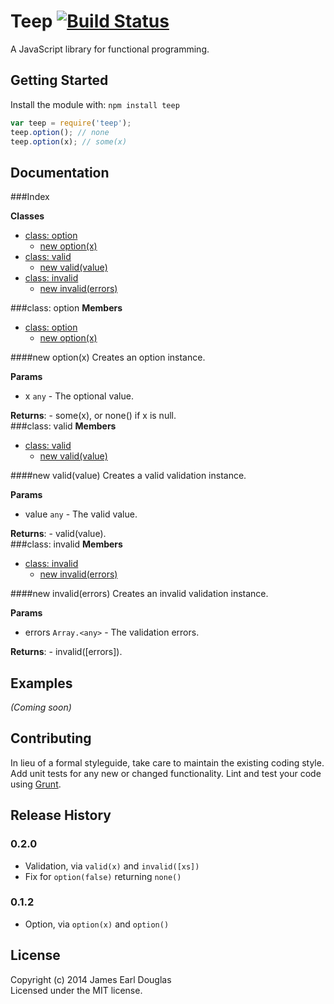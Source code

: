 # Teep [![Build Status](https://secure.travis-ci.org/earldouglas/teep.png?branch=master)](http://travis-ci.org/james/teep)

A JavaScript library for functional programming.

## Getting Started
Install the module with: `npm install teep`

```javascript
var teep = require('teep');
teep.option(); // none
teep.option(x); // some(x)
```

## Documentation

###Index

**Classes**

* [class: option](#option)
  * [new option(x)](#new_option)
* [class: valid](#valid)
  * [new valid(value)](#new_valid)
* [class: invalid](#invalid)
  * [new invalid(errors)](#new_invalid)
 
<a name="option"></a>
###class: option
**Members**

* [class: option](#option)
  * [new option(x)](#new_option)

<a name="new_option"></a>
####new option(x)
Creates an option instance.

**Params**

- x `any` - The optional value.  

**Returns**:  - some(x), or none() if x is null.  
<a name="valid"></a>
###class: valid
**Members**

* [class: valid](#valid)
  * [new valid(value)](#new_valid)

<a name="new_valid"></a>
####new valid(value)
Creates a valid validation instance.

**Params**

- value `any` - The valid value.  

**Returns**:  - valid(value).  
<a name="invalid"></a>
###class: invalid
**Members**

* [class: invalid](#invalid)
  * [new invalid(errors)](#new_invalid)

<a name="new_invalid"></a>
####new invalid(errors)
Creates an invalid validation instance.

**Params**

- errors `Array.<any>` - The validation errors.  

**Returns**:  - invalid([errors]).  

## Examples
_(Coming soon)_

## Contributing
In lieu of a formal styleguide, take care to maintain the existing coding style. Add unit tests for any new or changed functionality. Lint and test your code using [Grunt](http://gruntjs.com/).

## Release History

### 0.2.0

* Validation, via `valid(x)` and `invalid([xs])`
* Fix for `option(false)` returning `none()`

### 0.1.2

* Option, via `option(x)` and `option()`

## License
Copyright (c) 2014 James Earl Douglas  
Licensed under the MIT license.
